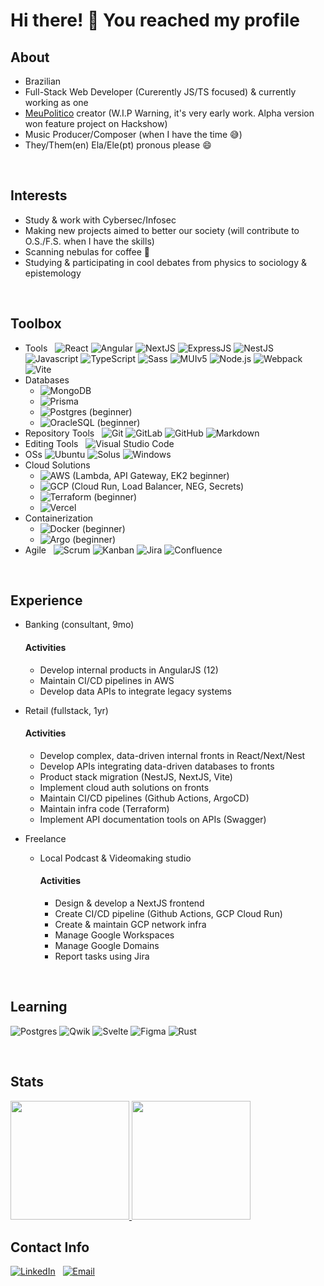 # Hi there! 👋 You reached my profile

## About

* Brazilian
* Full-Stack Web Developer (Curerently JS/TS focused) & currently working as one
* [MeuPolitico](https://github.com/meu-politico-next-mui) creator (W.I.P Warning, it's very early work. Alpha version won feature project on Hackshow)
* Music Producer/Composer (when I have the time :sweat_smile:)
* They/Them(en) Ela/Ele(pt) pronous please 😄

<br>

## Interests

* Study & work with Cybersec/Infosec
* Making new projects aimed to better our society (will contribute to O.S./F.S. when I have the skills)
* Scanning nebulas for coffee :vulcan_salute:
* Studying & participating in cool debates from physics to sociology & epistemology

<br>

## Toolbox

- Tools &nbsp;
  ![React](https://img.shields.io/badge/-React-333333?style=flat&logo=React)
  ![Angular](https://img.shields.io/badge/-Angular-333333?style=flat&logo=Angular)
  ![NextJS](https://img.shields.io/badge/-NextJS-333333?style=flat&logo=nextjs)
  ![ExpressJS](https://img.shields.io/badge/-Express-333333?style=flat&logo=Express)
  ![NestJS](https://img.shields.io/badge/-NestJS-333333?style=flat&logo=NestJS)
  ![Javascript](https://img.shields.io/badge/-Javascript-333333?style=plastic&logo=javascript)
  ![TypeScript](https://img.shields.io/badge/-TypeScript-333333?style=plastic&logo=typescript)
  ![Sass](https://img.shields.io/badge/-Sass-333333?style=flat&logo=Sass)
  ![MUIv5](https://img.shields.io/badge/-MUIv5-333333?style=flat&logo=MUI)
  ![Node.js](https://img.shields.io/badge/-Node.js-333333?style=flat&logo=node.js&logoColor=563D7C)
  ![Webpack](https://img.shields.io/badge/-Webpack-333333?style=flat&logo=Webpack)
  ![Vite](https://img.shields.io/badge/-Vite-333333?style=flat&logo=Vite)
- Databases &nbsp;
  - ![MongoDB](https://img.shields.io/badge/-MongoDB-333333?style=flat&logo=mongodb)
  - ![Prisma](https://img.shields.io/badge/-Prisma-333333?style=flat&logo=prisma)
  - ![Postgres](https://img.shields.io/badge/-postgresql-333333?style=flat&logo=postgresql) (beginner)
  - ![OracleSQL](https://img.shields.io/badge/-OracleSQL-333333?style=flat&logo=oracle) (beginner)
- Repository Tools &nbsp;
  ![Git](https://img.shields.io/badge/-Git-333333?style=flat&logo=git)
  ![GitLab](https://img.shields.io/badge/-gitlab-333333?style=flat&logo=gitlab)
  ![GitHub](https://img.shields.io/badge/-GitHub-333333?style=flat&logo=github)
  ![Markdown](https://img.shields.io/badge/-Markdown-333333?style=flat&logo=markdown)
- Editing Tools &nbsp;
  ![Visual Studio Code](https://img.shields.io/badge/-Visual%20Studio%20Code-333333?style=flat&logo=visual-studio-code&logoColor=007ACC)
- OSs
  ![Ubuntu](https://img.shields.io/badge/-Ubuntu-333333?style=flat&logo=Ubuntu)
  ![Solus](https://img.shields.io/badge/-Solus-333333?style=flat&logo=Solus)
  ![Windows](https://img.shields.io/badge/-Windows-333333?style=flat&logo=Windows)
- Cloud Solutions &nbsp;
  - ![AWS](https://img.shields.io/badge/-AWS-333333?style=flat&logo=Amazon) (Lambda, API Gateway, EK2 beginner)
  - ![GCP](https://img.shields.io/badge/-GCP-333333?style=flat&logo=Google) (Cloud Run, Load Balancer, NEG, Secrets)
  - ![Terraform](https://img.shields.io/badge/-Terraform-333333?style=flat&logo=terraform) (beginner)
  - ![Vercel](https://img.shields.io/badge/-Vercel-333333?style=flat&logo=Vercel)
- Containerization &nbsp;
  - ![Docker](https://img.shields.io/badge/-Docker-333333?style=flat&logo=Docker) (beginner)
  - ![Argo](https://img.shields.io/badge/-Argo-333333?style=flat&logo=Argo) (beginner)
- Agile &nbsp;
  ![Scrum](https://img.shields.io/badge/-Scrum-333333?style=flat&logo=Scrum)
  ![Kanban](https://img.shields.io/badge/-Kanban-333333?style=flat&logo=Kanban)
  ![Jira](https://img.shields.io/badge/-Jira-333333?style=flat&logo=Jira)
  ![Confluence](https://img.shields.io/badge/-Confluence-333333?style=flat&logo=Confluence)
  
<br>
  
## Experience

- Banking (consultant, 9mo)
  #### Activities
  - Develop internal products in AngularJS (12)
  - Maintain CI/CD pipelines in AWS
  - Develop data APIs to integrate legacy systems

- Retail (fullstack, 1yr)
  #### Activities
  - Develop complex, data-driven internal fronts in React/Next/Nest
  - Develop APIs integrating data-driven databases to fronts
  - Product stack migration (NestJS, NextJS, Vite)
  - Implement cloud auth solutions on fronts
  - Maintain CI/CD pipelines (Github Actions, ArgoCD)
  - Maintain infra code (Terraform)
  - Implement API documentation tools on APIs (Swagger)
  
- Freelance
  - Local Podcast & Videomaking studio
    #### Activities
    - Design & develop a NextJS frontend
    - Create CI/CD pipeline (Github Actions, GCP Cloud Run)
    - Create & maintain GCP network infra
    - Manage Google Workspaces
    - Manage Google Domains
    - Report tasks using Jira

<br>
  
## Learning

![Postgres](https://img.shields.io/badge/-postgresql-333333?style=flat&logo=postgresql)
![Qwik](https://img.shields.io/badge/-Qwik-333333?style=flat&logo=qwik)
![Svelte](https://img.shields.io/badge/-Svelte-333333?style=flat&logo=svelte)
![Figma](https://img.shields.io/badge/-Figma-333333?style=flat&logo=figma)
![Rust](https://img.shields.io/badge/-Rust-333333?style=flat&logo=rust)

<br>
  
## Stats
  
<p>
  <a href="https://github.com/unimatrix2">
    <img height="190em" src="https://github-readme-stats-eight-theta.vercel.app/api?username=unimatrix2&theme=dracula&show_icons=true&include_all_commits=true&count_private=true">
    <img height="190em" src="https://github-readme-stats-eight-theta.vercel.app/api/top-langs/?username=unimatrix2&theme=dracula&hide=PHP&show_icons=true&include_all_commits=true&count_private=true">
  </a>
</p>

## Contact Info

 [![LinkedIn](https://img.shields.io/badge/-Linkedin-333333?style=for-the-badge&logo=linkedin)](https://www.linkedin.com/in/dannynis/)&nbsp;&nbsp;
 [![Email](https://img.shields.io/badge/-Email-333333?style=for-the-badge&logo=gmail)](mailto:dnny.nis@gmail.com?subject=[GitHub]%20Profile%20Contact)&nbsp;&nbsp;
